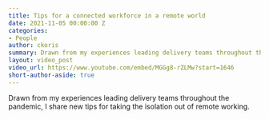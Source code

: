 ```yaml
---
title: Tips for a connected workforce in a remote world
date: 2021-11-05 00:00:00 Z
categories:
- People
author: ckoris
summary: Drawn from my experiences leading delivery teams throughout the pandemic, I share new tips for taking the isolation out of remote working.
layout: video_post
video_url: https://www.youtube.com/embed/MGGg8-rZLMw?start=1646
short-author-aside: true
---
```


Drawn from my experiences leading delivery teams throughout the pandemic, I share new tips for taking the isolation out of remote working.
